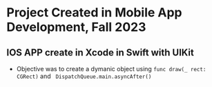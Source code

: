 # Project Created in Mobile App Development, Fall 2023
## IOS APP create in Xcode in Swift with UIKit
  * Objective was to create a dymanic object using `func draw(_ rect: CGRect)` and ` DispatchQueue.main.asyncAfter()`
